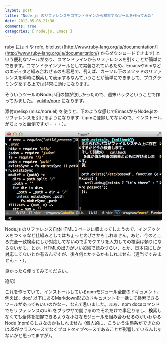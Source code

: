 ```yaml
---
layout: post
title: "Node.js のリファレンスをコマンドラインから検索するツールを作ってみた"
date: 2012-05-06 21:38
comments: true
categories: [ node.js, Emacs ]
---
```

ruby には ri や refe, bitclust ([http://www.ruby-lang.org/ja/documentation/](http://www.ruby-lang.org/ja/documentation/) からダウンロードできます) という便利なツールがあり、コマンドラインからリファレンスを引くことが簡単にできます。コマンドラインツールとして実装されているため、EmacsやVimなどのエディタと組み合わせるのも容易で、例えば、カーソル下のメソッドのリファレンスを瞬時に検索して表示するなんていうことが簡単にできまして、プログラミングをする上では非常に助けになります。

そういうツールのNode.js用の物が欲しかったので、週末ハックということで作ってみました。 [yukihr/nore](https://github.com/yukihr/nore) になります。

<!-- more -->

添付のelisp (misc/nore.el) を使うと、下のような感じでEmacsからNode.jsのリファレンスを引けるようになります（npmに登録してないので、インストールがちょっと面倒ですが・・・）。

![nore-emacs](/images/nore-emacs.png)

Node.js のリファレンス自体HTML１ページに収まってしまうので、インデックスをつくるなど仕組みとしてはちょっと大げさかもしれません。あと、今のところ完全一致検索にしか対応してないので手でクエリを入力しての検索は頼りにならないかも、とか、HTMLの出力がいい加減で読みづらい、とか、日本語にしか対応してないとか有るんですが、後々何とかするかもしれません（適当ですみません・・）。

良かったら使ってみてください。

追記）

これを作っていて、インストールしているnpmモジュール全部のドキュメント、例えば、doc/ 以下にあるMarkdown形式のドキュメントを一括して検索できるツールがあってもいいのかなー、なんて思いました。まあ、npm docsコマンドでもリファレンスのURLをブラウザで開けるのでそれだけで事足りるし、検索しなくても全体を把握できるような小さなモジュールを組み合わせるのがいわゆるNode (npm)らしさなのかもしれません（個人的に、こういう生態系ができたのはJSがクラスベースでなくプロトタイプベースであることが影響しているんじゃないかと思ってますが）。
